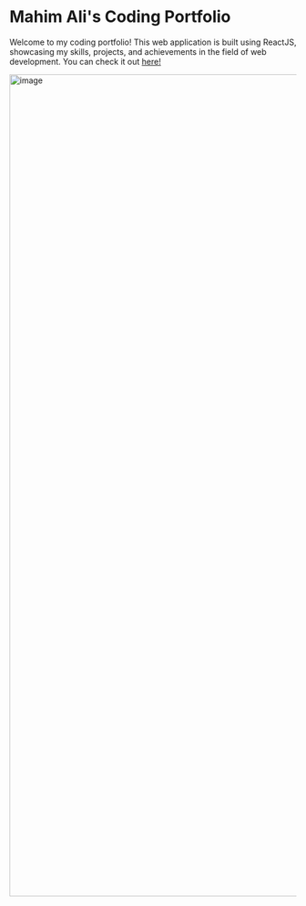 # Mahim Ali's Coding Portfolio

Welcome to my coding portfolio! This web application is built using ReactJS, showcasing my skills, projects, and achievements in the field of web development. You can check it out [here!](https://mahimali.vercel.app)

<img width="1440" alt="image" src="https://github.com/user-attachments/assets/b8aeec84-7e59-47c8-870e-853b8fc15d35">

